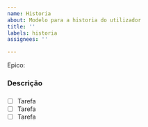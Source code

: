 ```yaml
---
name: Historia
about: Modelo para a historia do utilizador
title: ''
labels: historia
assignees: ''

---
```


Epico:

### Descrição



###
- [ ] Tarefa
- [ ] Tarefa
- [ ] Tarefa
